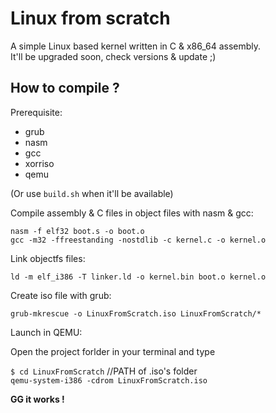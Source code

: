 # Linux from scratch #

A simple Linux based kernel written in C & x86_64 assembly.\
It'll be upgraded soon, check versions & update ;)

## How to compile ? ##

Prerequisite:
- grub
- nasm
- gcc
- xorriso
- qemu

(Or use `build.sh` when it'll be available)

Compile assembly & C files in object files with nasm & gcc:

```nasm -f elf32 boot.s -o boot.o```\
```gcc -m32 -ffreestanding -nostdlib -c kernel.c -o kernel.o```

Link objectfs files:

```ld -m elf_i386 -T linker.ld -o kernel.bin boot.o kernel.o```

Create iso file with grub:

```grub-mkrescue -o LinuxFromScratch.iso LinuxFromScratch/*```

Launch in QEMU:

Open the project forlder in your terminal and type

```$ cd LinuxFromScratch``` //PATH of .iso's folder\
```qemu-system-i386 -cdrom LinuxFromScratch.iso```

**GG it works !**


